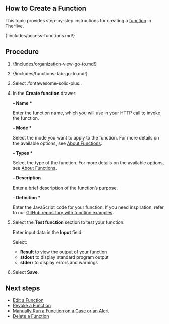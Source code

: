 ## How to Create a Function

This topic provides step-by-step instructions for creating a [function](about-functions.md) in TheHive.

{!includes/access-functions.md!}

## Procedure

1. {!includes/organization-view-go-to.md!}

2. {!includes/functions-tab-go-to.md!}

3. Select :fontawesome-solid-plus:.

4. In the **Create function** drawer:

    **- Name \***

    Enter the function name, which you will use in your HTTP call to invoke the function.

    **- Mode \***

    Select the mode you want to apply to the function. For more details on the available options, see [About Functions](about-functions#function-modes).

    **- Types \***

    Select the type of the function. For more details on the available options, see [About Functions](about-functions#function-types).

    **- Description**

    Enter a brief description of the function’s purpose.

    **- Definition \***

    Enter the JavaScript code for your function. If you need inspiration, refer to our [GitHub repository with function examples]().

5. Select the **Test function** section to test your function.

    Enter input data in the **Input** field. 

    Select:
    * **Result** to view the output of your function
    * **stdout** to display standard program output
    * **stderr** to display errors and warnings

6. Select **Save**. 

## Next steps

* [Edit a Function](edit-a-function.md)
* [Revoke a Function](revoke-a-function.md)
* [Manually Run a Function on a Case or an Alert](run-a-function-case-alert.md)
* [Delete a Function](delete-a-function.md)